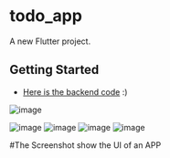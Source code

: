 # todo_app

A new Flutter project.

## Getting Started

- [Here is the backend code](https://github.com/jay-isampelliwar/todo) :)


![image](https://user-images.githubusercontent.com/65752549/234765475-4439b4a5-d75c-4ff5-aa44-f3ada36e48d9.png)

![image](https://user-images.githubusercontent.com/65752549/234765490-2490b389-8ae2-4db2-b65f-104256d329b1.png)
![image](https://user-images.githubusercontent.com/65752549/234765551-8929d685-735a-4831-9e10-2b0b627a788f.png)
![image](https://user-images.githubusercontent.com/65752549/234765573-5e3b79f0-106c-4d05-b249-1fe3aa069497.png)
![image](https://user-images.githubusercontent.com/65752549/234765592-9ccd6629-8062-45e8-9ba6-95e0b36f6b72.png)


#The Screenshot show the UI of an APP
